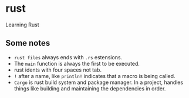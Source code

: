 # rust
Learning Rust

## Some notes

- `rust files` always ends with `.rs` estensions.
- The `main` function is always the first to be executed.
- rust idents with four spaces not tab.
- `!` after a name, like `println!` indicates that a macro is being called.
- `Cargo` is rust build system and package manager. In a project, handles things like building and maintaining the dependencies in order. 
